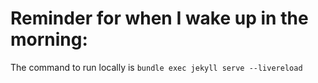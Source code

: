# Reminder for when I wake up in the morning:

The command to run locally is `bundle exec jekyll serve --livereload`